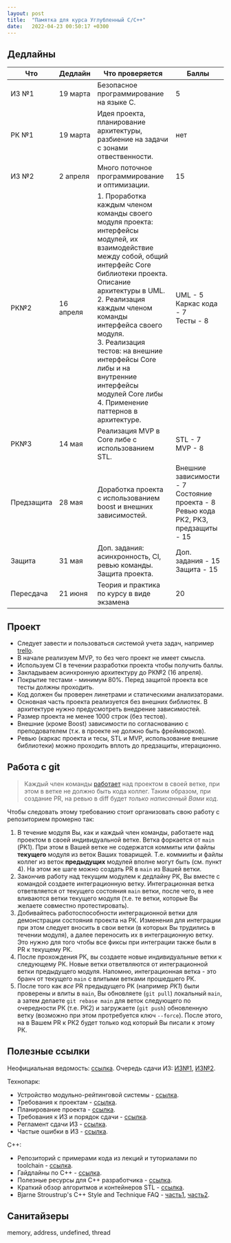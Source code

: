 ```yaml
---
layout: post
title:  "Памятка для курса Углубленный C/C++"
date:   2022-04-23 00:50:17 +0300
---
```



## Дедлайны

| Что        | Дедлайн   | Что проверяется                                              | Баллы                                                        |
| ---------- | --------- | ------------------------------------------------------------ | ------------------------------------------------------------ |
| ИЗ №1      | 19 марта  | Безопасное программирование на языке С.                      | 5                                                            |
| РК №1      | 19 марта  | Идея проекта, планирование архитектуры, разбиение на задачи с зонами отвественности. | нет                                                          |
| ИЗ №2      | 2 апреля  | Много поточное программирование и оптимизации.               | 15                                                           |
| РК№2       | 16 апреля | 1. Проработка каждым членом команды своего модуля проекта: интерфейсы модулей, их взаимодействие между собой, общий интерфейс Core библиотеки проекта. Описание архитектуры в UML.<br />2. Реализация каждым членом команды интерфейса своего модуля.<br />3. Реализация тестов: на внешние интерфейсы Core либы и на внутренние интерфейсы модулей Core либы<br />4. Применение паттернов в архитектуре. | UML - 5<br />Каркас кода - 7<br />Тесты - 8<br />            |
| РК№3       | 14 мая    | Реализация MVP в Core либе с использованием STL.             | STL - 7<br />MVP - 8                                         |
| Предзащита | 28 мая    | Доработка проекта с использованием boost и внешних зависимостей. | Внешние зависимости - 7<br />Состояние проекта - 8<br />Ревью кода РК2, РК3, предзащиты - 15 |
| Защита     | 31 мая    | Доп. задания: асинхронность, CI, ревью команды. Защита проекта. | Доп. задания - 15<br />Защита - 15                           |
| Пересдача  | 21 июня   | Теория и практика по курсу в виде экзамена                   | 20                                                           |



## Проект

* Следует завести и пользоваться системой учета задач, например [trello](https://trello.com/ru).
* В начале реализуем MVP, то без чего проект не имеет смысла.
* Используем CI в течении разработки проекта чтобы получить баллы.
* Закладываем асинхронную архитектуру до РК№2 (16 апреля).
* Покрытие тестами - минимум 80%. Перед защитой проекта все тесты должны проходить.
* Код должен бы проверен линетрами и статическими анализаторами.
* Основная часть проекта реализуется без внешних библиотек. В архитектуре нужно предусмотреть внедрение зависимостей.
* Размер проекта не менее 1000 строк (без тестов).
* Внешние (кроме Boost) зависимости по согласнованию с преподователем (т.к. в проекте не должно быть фреймворков).
* Ревью (каркас проекта и тесы, STL и MVP, использование внешние библиотеки) можно проходить вплоть до предзащиты, итерационно.

## Работа с git

> Каждый член команды [работает](https://park.vk.company/blog/topic/view/17500/) над проектом в своей ветке, при этом в ветке не должно быть кода коллег. Таким образом, при создание PR, на ревью в diff будет *только написанный Вами код*.

Чтобы следовать этому требованию стоит организовать свою работу с репозиторием промерно так:

1. В течение модуля Вы, как и каждый член команды, работаете над проектом в своей индивидуальной ветке. Ветка форкается от `main` (РК1). При этом в Вашей ветке не содержатся коммиты или файлы **текущего** модуля из веток Ваших товарищей. Т.е. коммииты и файлы коллег из веток **предыдущих** модулей вполне могут быть (см. пункт 4). На этом же шаге можно создать PR в `main` из Вашей ветки.
2. Закончив работу над текущим модулем к дедлайну РК,  Вы вместе с командой создаете интеграционную ветку. Интеграционная ветка ответвляется от текущего состояния `main` ветки, после чего, в нее вливаются ветки текущего модуля (т.е. те ветки, которые Вы желаете совместно протестировать).
3. Добивайтесь работоспособности интеграционной ветки для демонстрации состояния проекта на РК. Изменения для интеграции при этом следует вносить в свои ветки (в которых Вы трудились в течении модуля), а далее переносить их в интеграционную ветку. Это нужно для того чтобы все фиксы при интеграции также были в PR к текущему РК.
4. После прохождения РК, вы создаете новые индивидуальные ветки к следующему РК. Новые ветки ответвляются от интеграционной ветки предыдущего модуля. Напомню, интеграционная ветка - это бранч от текущего `main`  с влитыми ветками прошедшего РК.
5. После того как *все* PR предыдущего РК (например *РК1*) были проверены и влиты в `main`, Вы обновляете (`git pull`) локальный `main`, а затем делаете `git rebase main` для веток следующего по очередности РК (т.е. РК2) и загружаете (`git push`) обновленную ветку (возможно при этом протребуется ключ `--force`). После этого, на в Вашем PR к РК2 будет только код который Вы писали к этому РК.

## Полезные ссылки

Неофициальная ведомость: [cсылка](https://docs.google.com/spreadsheets/d/1PInDUAg5vKhKIWTvkHaJGDd-exgi9s2LEilHFyueq_0/edit#gid=1226645985).
Очередь сдачи ИЗ: [ИЗ№1](https://docs.google.com/spreadsheets/d/1PInDUAg5vKhKIWTvkHaJGDd-exgi9s2LEilHFyueq_0/edit#gid=0), [ИЗ№2](https://docs.google.com/spreadsheets/d/1PInDUAg5vKhKIWTvkHaJGDd-exgi9s2LEilHFyueq_0/edit#gid=1319989806).

Технопарк:

* Устройство модульно-рейтинговой системы - [ссылка](https://park.vk.company/blog/topic/view/13015/).
* Требования к проектам - [ссылка](https://park.vk.company/blog/topic/view/13096/).
* Планирование проекта -  [ссылка](https://park.vk.company/blog/topic/view/9951/).
* Требования к ИЗ и порядок сдачи - [ссылка](https://park.vk.company/blog/topic/view/14270/).
* Регламент сдачи ИЗ - [ссылка](https://park.vk.company/blog/topic/view/19340/).
* Частые ошибки в ИЗ - [ссылка](https://park.vk.company/blog/topic/view/12227/).

C++:

* Репозиторий с примерами кода из лекций и туториалами по toolchain - [ссылка](https://github.com/leshiy1295/technopark_c_c_plus_plus).
* Гайдлайны по С++ - [ссылка](http://isocpp.github.io/CppCoreGuidelines/CppCoreGuidelines).
* Полезные ресурсы для С++ разработчика - [ссылка](https://github.com/JoshuaJakowlew/cppfaq).
* Краткий обзор алгоритмов и контейнеров STL - [ссылка](https://github.com/Bhupesh-V/30-seconds-of-cpp).
* Bjarne Stroustrup's C++ Style and Technique FAQ - [часть1](https://www.stroustrup.com/bs_faq.html), [часть2](https://www.stroustrup.com/bs_faq2.html).

## Санитайзеры

memory, address, undefined, thread
